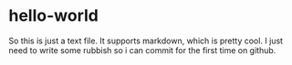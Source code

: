 # hello-world

So this is just a text file. It supports markdown, which is pretty cool. I just need to write some rubbish so i can commit for the first time on github.

